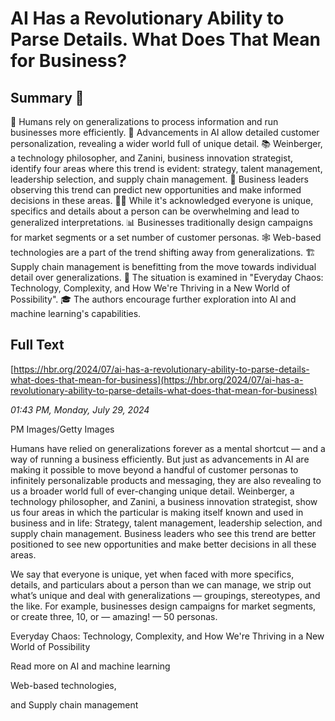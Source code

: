 # AI Has a Revolutionary Ability to Parse Details. What Does That Mean for Business?

## Summary 🤖

🧠 Humans rely on generalizations to process information and run businesses more efficiently. 
🤖 Advancements in AI allow detailed customer personalization, revealing a wider world full of unique detail. 
📚 Weinberger, a technology philosopher, and Zanini, business innovation strategist, identify four areas where this trend is evident: strategy, talent management, leadership selection, and supply chain management. 
👀 Business leaders observing this trend can predict new opportunities and make informed decisions in these areas. 
💁‍♂️ While it's acknowledged everyone is unique, specifics and details about a person can be overwhelming and lead to generalized interpretations.
📊 Businesses traditionally design campaigns for market segments or a set number of customer personas.
🕸️ Web-based technologies are a part of the trend shifting away from generalizations.
🏗️ Supply chain management is benefitting from the move towards individual detail over generalizations.
📘 The situation is examined in "Everyday Chaos: Technology, Complexity, and How We're Thriving in a New World of Possibility".
🎓 The authors encourage further exploration into AI and machine learning's capabilities.

## Full Text

[https://hbr.org/2024/07/ai-has-a-revolutionary-ability-to-parse-details-what-does-that-mean-for-business](https://hbr.org/2024/07/ai-has-a-revolutionary-ability-to-parse-details-what-does-that-mean-for-business)

*01:43 PM, Monday, July 29, 2024*

PM Images/Getty Images

Humans have relied on generalizations forever as a mental shortcut — and a way of running a business efficiently. But just as advancements in AI are making it possible to move beyond a handful of customer personas to infinitely personalizable products and messaging, they are also revealing to us a broader world full of ever-changing unique detail. Weinberger, a technology philosopher, and Zanini, a business innovation strategist, show us four areas in which the particular is making itself known and used in business and in life: Strategy, talent management, leadership selection, and supply chain management. Business leaders who see this trend are better positioned to see new opportunities and make better decisions in all these areas.

We say that everyone is unique, yet when faced with more specifics, details, and particulars about a person than we can manage, we strip out what’s unique and deal with generalizations — groupings, stereotypes, and the like. For example, businesses design campaigns for market segments, or create three, 10, or — amazing! — 50 personas.

Everyday Chaos: Technology, Complexity, and How We're Thriving in a New World of Possibility

Read more on AI and machine learning

Web-based technologies,

and Supply chain management


